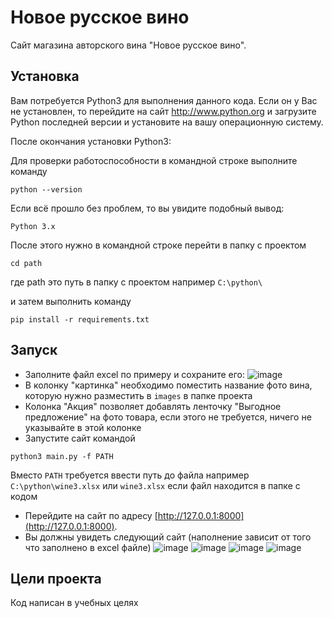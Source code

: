 # Новое русское вино

Сайт магазина авторского вина "Новое русское вино".

## Установка

Вам потребуется Python3 для выполнения данного кода. Если он у Вас не установлен, то перейдите на сайт http://www.python.org и загрузите Python последней версии и установите на вашу операционную систему.

После окончания установки Python3:

Для проверки работоспособности в командной строке выполните команду

```python --version```<br>

Если всё прошло без проблем, то вы увидите подобный вывод:

```Python 3.x```

После этого нужно в командной строкe перейти в папку с проектом 

```cd path```

где path это путь в папку с проектом например `C:\python\`

и затем выполнить команду <br>
```
pip install -r requirements.txt
```

## Запуск

- Заполните файл excel по примеру и сохраните его:
![image](https://user-images.githubusercontent.com/88648536/234756319-74f0603e-2f0b-4fb3-9db5-16ab62aac804.png)
- В колонку "картинка" необходимо поместить название фото вина, которую нужно разместить в `images` в папке проекта
- Колонка "Акция" позволяет добавлять ленточку "Выгодное предложение" на фото товара, если этого не требуется, ничего не указывайте в этой колонке
- Запустите сайт командой

```python3 main.py -f PATH```

Вместо `PATH` требуется ввести путь до файла например `C:\python\wine3.xlsx` или `wine3.xlsx` если файл находится в папке с кодом

- Перейдите на сайт по адресу [http://127.0.0.1:8000](http://127.0.0.1:8000).
- Вы должны увидеть следующий сайт (наполнение зависит от того что заполнено в excel файле)
![image](https://user-images.githubusercontent.com/88648536/234756527-7c4f66b7-22e3-45ba-b0c3-34542db23f0d.png)
![image](https://user-images.githubusercontent.com/88648536/234756562-2f2b1bc0-0f29-4d4e-87d1-cb02582f3518.png)
![image](https://user-images.githubusercontent.com/88648536/234756621-74e90519-e34e-478b-8fc2-bd769bad7f2b.png)
![image](https://user-images.githubusercontent.com/88648536/234756757-073aa75b-c857-4041-9a70-9206297f5fe4.png)


## Цели проекта

Код написан в учебных целях
